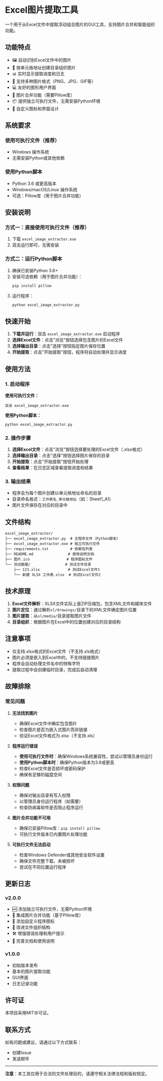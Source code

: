 # Excel图片提取工具

一个用于从Excel文件中提取浮动组合图片的GUI工具，支持图片合并和智能组织功能。

## 功能特点

- 🖼️ 自动识别Excel文件中的图片
- 📁 按单元格地址创建目录组织图片
- 📊 实时显示提取进度和日志
- 🎯 支持多种图片格式（PNG、JPG、GIF等）
- 💻 友好的图形用户界面
- 🔧 图片合并功能（需要Pillow库）
- 📦 提供独立可执行文件，无需安装Python环境
- 🎨 自定义图标和界面设计

## 系统要求

### 使用可执行文件（推荐）
- Windows 操作系统
- 无需安装Python或其他依赖

### 使用Python脚本
- Python 3.6 或更高版本
- Windows/macOS/Linux 操作系统
- 可选：Pillow库（用于图片合并功能）

## 安装说明

### 方式一：直接使用可执行文件（推荐）
1. 下载 `excel_image_extractor.exe`
2. 双击运行即可，无需安装

### 方式二：运行Python脚本
1. 确保已安装Python 3.6+
2. 安装可选依赖（用于图片合并功能）：
   ```bash
   pip install pillow
   ```
3. 运行程序：
   ```bash
   python excel_image_extractor.py
   ```

## 快速开始

1. **下载并运行**：双击 `excel_image_extractor.exe` 启动程序
2. **选择Excel文件**：点击"浏览"按钮选择包含图片的Excel文件
3. **选择输出目录**：点击"选择"按钮指定图片保存位置
4. **开始提取**：点击"开始提取"按钮，程序将自动处理并显示进度

## 使用方法

### 1. 启动程序

**使用可执行文件：**
```
双击 excel_image_extractor.exe
```

**使用Python脚本：**
```bash
python excel_image_extractor.py
```

### 2. 操作步骤

1. **选择Excel文件**：点击"浏览"按钮选择要处理的Excel文件（.xlsx格式）
2. **选择输出目录**：点击"选择"按钮选择图片保存的目录
3. **开始提取**：点击"开始提取"按钮开始处理
4. **查看结果**：在日志区域查看提取进度和结果

### 3. 输出结果

- 程序会为每个图片创建以单元格地址命名的目录
- 目录命名格式：`工作表名_单元格地址`（如：Sheet1_A1）
- 图片文件保存在对应的目录中

## 文件结构

```
excel_image_extractor/
├── excel_image_extractor.py  # 主程序文件（Python脚本）
├── excel_image_extractor.exe # 独立可执行文件
├── requirements.txt          # 依赖包列表
├── README.md                # 使用说明文档
├── 图片.ico                 # 程序图标文件
└── 测试数据/                # 测试文件目录
    ├── 123.xlsx             # 测试Excel文件1
    └── 新建 XLSX 工作表.xlsx  # 测试Excel文件2
```

## 技术原理

1. **Excel文件解析**：XLSX文件实际上是ZIP压缩包，包含XML文件和媒体文件
2. **图片定位**：通过解析`xl/drawings/`目录下的XML文件确定图片位置
3. **图片提取**：从`xl/media/`目录提取图片文件
4. **目录组织**：根据图片在Excel中的位置创建对应的目录结构

## 注意事项

- 仅支持.xlsx格式的Excel文件（不支持.xls格式）
- 图片必须是嵌入到Excel中的，不支持链接图片
- 程序会自动处理文件名中的特殊字符
- 提取过程中会创建临时目录，完成后自动清理

## 故障排除

### 常见问题

1. **无法找到图片**
   - 确保Excel文件中确实包含图片
   - 检查图片是否为嵌入式图片而非链接
   - 验证Excel文件格式为.xlsx（不支持.xls）

2. **程序运行错误**
   - **使用可执行文件时**：确保Windows系统兼容性，尝试以管理员身份运行
   - **使用Python脚本时**：确保Python版本为3.6或更高
   - 检查Excel文件是否损坏或密码保护
   - 确保有足够的磁盘空间

3. **权限问题**
   - 确保对输出目录有写入权限
   - 以管理员身份运行程序（如需要）
   - 检查防病毒软件是否阻止程序运行

4. **图片合并功能不可用**
   - 确保已安装Pillow库：`pip install pillow`
   - 可执行文件版本已内置图片处理功能

5. **可执行文件无法启动**
   - 检查Windows Defender或其他安全软件设置
   - 确保文件完整下载，未被损坏
   - 尝试在不同位置运行程序

## 更新日志

### v2.0.0
- 🆕 添加独立可执行文件，无需Python环境
- 🔧 集成图片合并功能（基于Pillow库）
- 🎨 添加自定义程序图标
- 📁 改进文件组织结构
- 🛠️ 增强错误处理和用户提示
- 📝 完善文档和使用说明

### v1.0.0
- 初始版本发布
- 基本的图片提取功能
- GUI界面
- 日志记录功能

## 许可证

本项目采用MIT许可证。

## 联系方式

如有问题或建议，请通过以下方式联系：
- 创建Issue
- 发送邮件

---

**注意**：本工具仅用于合法的文件处理目的，请遵守相关法律法规和版权规定。